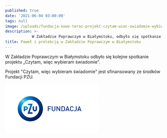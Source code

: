 ```yaml
---
published: true
date: '2021-06-04 03:00:00'
tags: null
image: /uploads/fundacja-nowe-teraz-projekt-czytam-wiec-swiadomie-wybieram-zp-bialystok.jpg
description: >-
            W Zakładzie Poprawczym w Białymstoku, odbyło się spotkanie Pawła Cwynara z młodzieżą w ramach realizacji projektu Fundacji Nowe Teraz „Czytam, więc wybieram świadomie”.
title: Paweł z prelekcją w Zakładzie Poprawczym w Białymstoku
---
```


W Zakładzie Poprawczym w Białymstoku odbyło się kolejne spotkanie projektu „Czytam, więc wybieram świadomie”. 

Projekt "Czytam, więc wybieram świadomie" jest sfinansowany ze środków Fundacji PZU.

![Logo Fundacja PZU](/assets/img/logo-fundacja-pzu-poziom.jpg)

